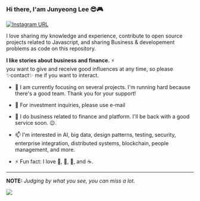 ### Hi there, I'am Junyeong Lee 😎🎮

<p>
<a href="https://www.instagram.com/highvafe">
<img src="https://camo.githubusercontent.com/838191d0c08d920fc8443a893273e9b2bc955c42fcacfd606d64e6f216265aa4/68747470733a2f2f696d672e736869656c64732e696f2f7374617469632f76313f636f6c6f723d726564266c6162656c3d496e7374616772616d266c6f676f3d496e7374616772616d266c6f676f436f6c6f723d7768697465267374796c653d666f722d7468652d6261646765266d6573736167653d666f6c6c6f77" alt="Instagram URL" />
  </a>
</p>



<p>
I love sharing my knowledge and experience, contribute to open source projects related to Javascript, and sharing Business & developement problems as code on this repository.
</p>


**I like stories about business and finance.** ⚡ <br/>you want to give and receive good influences at any time, so please ✨contact✨ me if you want to interact.

+ 🎯 I am currently focusing on several projects. I'm running hard because there's a good team. Thank you for your support!

+ 💬 For investment inquiries, please use e-mail

+ 🔭 I do business related to finance and platform. I'll be back with a good service soon. 😉.

+ 📫 I'm interested in AI, big data, design patterns, testing, security, enterprise integration, distributed systems, blockchain, people management, and more.

+ ⚡ Fun fact: I love 🐍, 🐜, 🐝, and ☕️.


<hr />
<p><strong>NOTE:</strong> <em>Judging by what you see, you can miss a lot.</em> </p>
<p>
<img align="center" src="https://github-readme-stats.vercel.app/api?username=phantom05&show_icons=true&theme=dracula">
<!-- <img align="center" src="https://github-readme-stats.vercel.app/api/top-langs/?username=anuraghazra&theme=dracula&layout=compact"> -->
</p>





<!--

**Phantom05/Phantom05** is a ✨ _special_ ✨ repository because its `README.md` (this file) appears on your GitHub profile.

Here are some ideas to get you started:

- 🔭 I’m currently working on ...
- 🌱 I’m currently learning ...
- 👯 I’m looking to collaborate on ...
- 🤔 I’m looking for help with ...
- 💬 Ask me about ...
- 📫 How to reach me: ...
- 😄 Pronouns: ...
- ⚡ Fun fact: ...
-->
